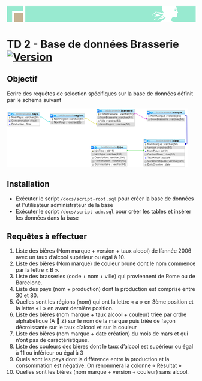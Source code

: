 ![separe](https://github.com/studoo-app/.github/blob/main/profile/studoo-banner-logo.png)
# TD 2 - Base de données Brasserie [![Version](https://img.shields.io/badge/Version-1.0.0-blue)]()

## Objectif
Ecrire des requêtes de selection spécifiques sur la base de données définit par le schema suivant

![Schema BDD](docs/img.png)

## Installation
- Exécuter le script `/docs/script-root.sql` pour créer la base de données et l'utilisateur administrateur de la base
- Exécuter le script `/docs/script-adm.sql` pour créer les tables et insérer les données dans la base 

## Requêtes à effectuer

1.	Liste des bières (Nom marque + version + taux alcool) de l’année 2006 avec un taux d’alcool supérieur ou égal à 10.
2.	Liste des bières (Nom marque) de couleur brune dont le nom commence par la lettre « B ».
3.	Liste des brasseries (code + nom + ville) qui proviennent de Rome ou de Barcelone.
4.	Liste des pays (nom + production) dont la production est comprise entre 30 et 80.
5.	Quelles sont les régions (nom) qui ont la lettre « a » en 3ème position et la lettre « i » en avant dernière position.
6.	Liste des bières (nom marque + taux alcool + couleur) triée par ordre alphabétique (A  Z) sur le nom de la marque puis triée de façon décroissante sur le taux d’alcool et sur la couleur
7.	Liste des bières (nom marque + date création) du mois de mars et qui n’ont pas de caractéristiques.
8.	Liste des couleurs des bières dont le taux d’alcool est supérieur ou égal à 11 ou inférieur ou égal à 3
9.	Quels sont les pays dont la différence entre la production et la consommation est négative. On renommera la colonne « Résultat »
10.	Quelles sont les bières (nom marque + version + couleur) sans alcool.
